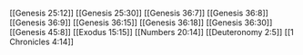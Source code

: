 [[Genesis 25:12]]
[[Genesis 25:30]]
[[Genesis 36:7]]
[[Genesis 36:8]]
[[Genesis 36:9]]
[[Genesis 36:15]]
[[Genesis 36:18]]
[[Genesis 36:30]]
[[Genesis 45:8]]
[[Exodus 15:15]]
[[Numbers 20:14]]
[[Deuteronomy 2:5]]
[[1 Chronicles 4:14]]
